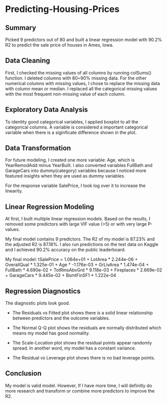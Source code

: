 # Predicting-Housing-Prices

## Summary

Picked 9 predictors out of 80 and built a linear regression model with 90.2% R2 to predict the sale price of houses in Ames, Iowa.

## Data Cleaning

First, I checked the missing values of all columns by running colSums() function. I deleted columns with 80~90% missing data. For the other numerical columns with missing values, I chose to replace the missing data with column mean or median. I replaced all the categorical missing values with the most frequent non-missing value of each column. 

## Exploratory Data Analysis

To identity good categorical variables, I applied boxplot to all the categorical columns. A variable is considered a important categorical variable when there is a siginficate difference shown in the plot.

## Data Transformation

For future modeling, I created one more variable: Age, which is YearRemodAdd minus YearBuilt. I also converted variables FullBath and GarageCars into dummy(category) variables because I noticed more featured insights when they are used as dummy variables. 

For the response variable SalePrice, I took log over it to increase the linearity. 

## Linear Regression Modeling

At first, I built multiple linear regression models. Based on the results, I removed some predictors with large VIF value (>5) or with very large P-values. 

My final model contains 9 predictors. The R2 of my model is 87.23% and the adjusted R2 is 87.18%. I also run predictions on the test data on Kaggle and I achieved 90.2% accuracy on the public leaderboard.  

My final model: tSalePrice = 1.064e+01 + LotArea * 2.244e-06 + OverallQual * 1.325e-01 + Age * -1.176e-03 + GrLivArea * 1.474e-04 + FullBath * 4.690e-02 + TotRmsAbvGrd * 9.118e-03 + Fireplaces * 2.669e-02 + GarageCars * 9.445e-02 + BsmtFinSF1 * 1.222e-04

## Regression Diagnostics

The diagnostic plots look good. 

- The Residuals vs Fitted plot shows there is a solid linear relationship between predictors and the outcome variables. 

- The Normal Q-Q plot shows the residuals are normally distributed which means my model has good normality.

- The Scale-Location plot shows the residual points appear randomly spread. In another word, my model has a constant variance. 

- The Residual vs Leverage plot shows there is no bad leverage points. 

## Conclusion

My model is valid model. However, If I have more time, I will definitly do more research and transform or combine more predictors to improve the R2.

